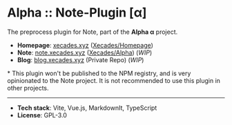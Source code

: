 # Alpha :: Note-Plugin \[α\]

The preprocess plugin for Note, part of the **Alpha α** project.

 - **Homepage**: [xecades.xyz](https://xecades.xyz/) ([Xecades/Homepage](https://github.com/Xecades/Homepage))
 - **Note**: [note.xecades.xyz](https://note.xecades.xyz/) ([Xecades/Alpha](https://github.com/Xecades/Alpha)) (*WIP*)
 - **Blog**: [blog.xecades.xyz](https://blog.xecades.xyz/) (Private Repo) (*WIP*)

\* This plugin won't be published to the NPM registry, and is very opinionated to the Note project. It is not recommended to use this plugin in other projects.

---

 - **Tech stack**: Vite, Vue.js, MarkdownIt, TypeScript
 - **License**: GPL-3.0
